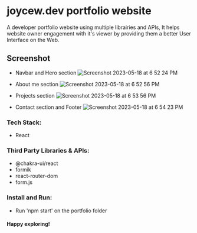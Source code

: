 # joycew.dev portfolio website

A developer portfolio website using multiple librairies and APIs, It helps website owner engagement with it's viewer by providing them a better User Interface on the Web.
 
## Screenshot

* Navbar and Hero section
![Screenshot 2023-05-18 at 6 52 24 PM](https://github.com/joycewv/joycewdev/assets/114795700/eb19b287-5cf0-4e0d-8ee7-5abf239aa8dc)

* About me section
![Screenshot 2023-05-18 at 6 52 56 PM](https://github.com/joycewv/joycewdev/assets/114795700/d8474232-b80d-46d6-aabe-c4d12e7c9430)

* Projects section
![Screenshot 2023-05-18 at 6 53 56 PM](https://github.com/joycewv/joycewdev/assets/114795700/aac07c58-55d5-480b-94dd-f22733dff04e)

* Contact section and Footer
![Screenshot 2023-05-18 at 6 54 23 PM](https://github.com/joycewv/joycewdev/assets/114795700/3262f423-ea0e-49d4-8fd5-e3a544884db1)


### Tech Stack:
* React

### Third Party Libraries & APIs:
* @chakra-ui/react
* formik
* react-router-dom
* form.js

### Install and Run:
* Run 'npm start' on the portfolio folder

#### Happy exploring!
